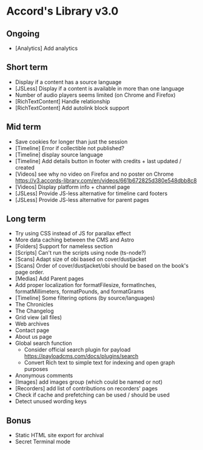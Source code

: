 # Accord's Library v3.0

## Ongoing

- [Analytics] Add analytics

## Short term

- Display if a content has a source language
- [JSLess] Display if a content is available in more than one language 
- Number of audio players seems limited (on Chrome and Firefox)
- [RichTextContent] Handle relationship
- [RichTextContent] Add autolink block support

## Mid term

- Save cookies for longer than just the session
- [Timeline] Error if collectible not published?
- [Timeline] display source language
- [Timeline] Add details button in footer with credits + last updated / created
- [Videos] see why no video on Firefox and no poster on Chrome https://v3.accords-library.com/en/videos/661b672825d380e548dbb8c8
- [Videos] Display platform info + channel page
- [JSLess] Provide JS-less alternative for timeline card footers
- [JSLess] Provide JS-less alternative for parent pages

## Long term

- Try using CSS instead of JS for parallax effect
- More data caching between the CMS and Astro
- [Folders] Support for nameless section
- [Scripts] Can't run the scripts using node (ts-node?)
- [Scans] Adapt size of obi based on cover/dustjacket
- [Scans] Order of cover/dustjacket/obi should be based on the book's page order.
- [Medias] Add Parent pages
- Add proper localization for formatFilesize, formatInches, formatMillimeters, formatPounds, and formatGrams
- [Timeline] Some filtering options (by source/languages)
- The Chronicles
- The Changelog
- Grid view (all files)
- Web archives
- Contact page
- About us page
- Global search function
  - Consider official search plugin for payload https://payloadcms.com/docs/plugins/search
  - Convert Rich text to simple text for indexing and open graph purposes
- Anonymous comments
- [Images] add images group (which could be named or not)
- [Recorders] add list of contributions on recorders' pages
- Check if cache and prefetching can be used / should be used
- Detect unused wording keys

## Bonus

- Static HTML site export for archival
- Secret Terminal mode
